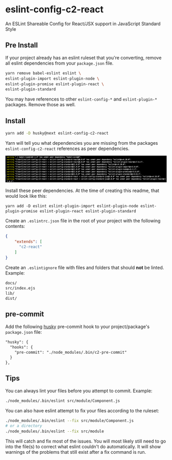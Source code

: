 # eslint-config-c2-react

An ESLint Shareable Config for React/JSX support in JavaScript Standard Style

## Pre Install

If your project already has an eslint ruleset that you're converting, remove all eslint dependencies from your `package.json` file.

```sh
yarn remove babel-eslint eslint \
eslint-plugin-import eslint-plugin-node \
eslint-plugin-promise eslint-plugin-react \
eslint-plugin-standard
```

You may have references to other `eslint-config-*` and `eslint-plugin-*` packages. Remove those as well.

## Install
```sh
yarn add -D husky@next eslint-config-c2-react
```

Yarn will tell you what dependencies you are missing from the packages `eslint-config-c2-react` references as peer dependencies.

![dependencies](docs/deps.png)

Install these peer dependencies. At the time of creating this readme, that would look like this:

```
yarn add -D eslint eslint-plugin-import eslint-plugin-node eslint-plugin-promise eslint-plugin-react eslint-plugin-standard
```

Create an `.eslintrc.json` file in the root of your project with the following contents:

```json
{
    "extends": [
      "c2-react"
    ]
}
```

Create an `.eslintignore` file with files and folders that should **not** be linted. Example:
```
docs/
src/index.ejs
lib/
dist/
```

## pre-commit

Add the following [husky](https://github.com/typicode/husky) pre-commit hook to your project/package's `package.json` file:

```
"husky": {
  "hooks": {
    "pre-commit": "./node_modules/.bin/c2-pre-commit"
  }
},
```

## Tips
You can always lint your files before you attempt to commit. Example:

```sh
./node_modules/.bin/eslint src/module/Component.js
```

You can also have eslint attempt to fix your files according to the ruleset:

```sh
./node_modules/.bin/eslint --fix src/module/Component.js
# or a directory
./node_modules/.bin/eslint --fix src/module
```

This will catch and fix most of the issues. You will most likely still need to go into the file(s)
to correct what eslint couldn't do automatically. It will show warnings of the problems that still exist after
a fix command is run.
